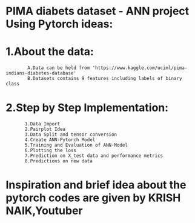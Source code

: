 # PIMA diabets dataset - ANN project Using Pytorch ideas:

# 1.About the data:
            A.Data can be held from 'https://www.kaggle.com/uciml/pima-indians-diabetes-database'
            B.Datasets contains 9 features including labels of binary class
           
# 2.Step by Step Implementation:
           1.Data Import
           2.Pairplot Idea
           3.Data Split and tensor conversion
           4.Create ANN-Pytorch Model
           5.Training and Evaluation of ANN-Model
           6.Plotting the loss
           7.Prediction on X_test data and performance metrics
           8.Predictions on new data
           
# Inspiration and brief idea about the pytorch codes are given by KRISH NAIK,Youtuber

